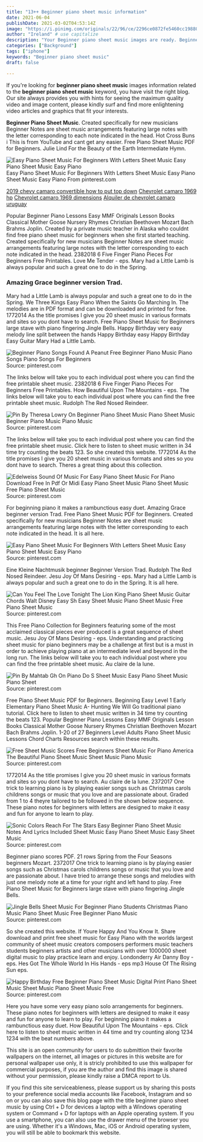 ```yaml
---
title: "13++ Beginner piano sheet music information"
date: 2021-06-04
publishDate: 2021-03-02T04:53:14Z
image: "https://i.pinimg.com/originals/22/96/ce/2296ce0872fe5460cc198806bfdf803b.jpg"
author: "Ireland" # use capitalize
description: "Your Beginner piano sheet music images are ready. Beginner piano sheet music are a topic that is being searched for and liked by netizens today. You can Download the Beginner piano sheet music files here. Get all free photos and vectors."
categories: ["Background"]
tags: ["iphone"]
keywords: "Beginner piano sheet music"
draft: false

---
```


If you're looking for **beginner piano sheet music** images information related to the **beginner piano sheet music** keyword, you have visit the right  blog.  Our site always  provides you with  hints  for seeing  the maximum  quality video and image  content, please kindly surf and find more enlightening video articles and graphics  that fit your interests.

**Beginner Piano Sheet Music**. Created specifically for new musicians Beginner Notes are sheet music arrangements featuring large notes with the letter corresponding to each note indicated in the head. Hot Cross Buns i This is from YouTube and cant get any easier. Free Piano Sheet Music PDF for Beginners. Julie Lind For the Beauty of the Earth Intermediate Hymn.

![Easy Piano Sheet Music For Beginners With Letters Sheet Music Easy Piano Sheet Music Easy Piano](https://i.pinimg.com/originals/5b/56/98/5b56982d39311c14f363c31ea52c0f72.gif "Easy Piano Sheet Music For Beginners With Letters Sheet Music Easy Piano Sheet Music Easy Piano")
Easy Piano Sheet Music For Beginners With Letters Sheet Music Easy Piano Sheet Music Easy Piano From pinterest.com

[2019 chevy camaro convertible how to put top down](/2019-chevy-camaro-convertible-how-to-put-top-down/)
[Chevrolet camaro 1969 hp](/chevrolet-camaro-1969-hp/)
[Chevrolet camaro 1969 dimensions](/chevrolet-camaro-1969-dimensions/)
[Alquiler de chevrolet camaro uruguay](/alquiler-de-chevrolet-camaro-uruguay/)

Popular Beginner Piano Lessons Easy MMF Originals Lesson Books Classical Mother Goose Nursery Rhymes Christian Beethoven Mozart Bach Brahms Joplin. Created by a private music teacher in Alaska who couldnt find free piano sheet music for beginners when she first started teaching. Created specifically for new musicians Beginner Notes are sheet music arrangements featuring large notes with the letter corresponding to each note indicated in the head. 2382018 6 Five Finger Piano Pieces For Beginners Free Printables. Love Me Tender - eps. Mary had a Little Lamb is always popular and such a great one to do in the Spring.

### Amazing Grace beginner version Trad.

Mary had a Little Lamb is always popular and such a great one to do in the Spring. We Three Kings Easy Piano When the Saints Go Marching In. The melodies are in PDF format and can be downloaded and printed for free. 1772014 As the title promises I give you 20 sheet music in various formats and sites so you dont have to search. Free Piano Sheet Music for Beginners large stave with piano fingering Jingle Bells. Happy Birthday very easy melody line split between the hands Happy Birthday easy Happy Birthday Easy Guitar Mary Had a Little Lamb.


![Beginner Piano Songs Found A Peanut Free Beginner Piano Music Piano Songs Piano Songs For Beginners](https://i.pinimg.com/originals/79/b8/dd/79b8ddcb124add8e0e31cf9f2bb9ae7a.gif "Beginner Piano Songs Found A Peanut Free Beginner Piano Music Piano Songs Piano Songs For Beginners")
Source: pinterest.com

The links below will take you to each individual post where you can find the free printable sheet music. 2382018 6 Five Finger Piano Pieces For Beginners Free Printables. How Beautiful Upon The Mountains - eps. The links below will take you to each individual post where you can find the free printable sheet music. Rudolph The Red Nosed Reindeer.

![Pin By Theresa Lowry On Beginner Piano Sheet Music Piano Sheet Music Beginner Piano Music Piano Music](https://i.pinimg.com/originals/7f/f8/d8/7ff8d8542e288f39e09ecc92d3a6cbc3.jpg "Pin By Theresa Lowry On Beginner Piano Sheet Music Piano Sheet Music Beginner Piano Music Piano Music")
Source: pinterest.com

The links below will take you to each individual post where you can find the free printable sheet music. Click here to listen to sheet music written in 34 time try counting the beats 123. So she created this website. 1772014 As the title promises I give you 20 sheet music in various formats and sites so you dont have to search. Theres a great thing about this collection.

![Edelweiss Sound Of Music For Easy Piano Sheet Music For Piano Download Free In Pdf Or Midi Easy Piano Sheet Music Piano Sheet Music Free Piano Sheet Music](https://i.pinimg.com/originals/6b/ff/98/6bff98a37d2fd0ac5055f9ba8a89575b.png "Edelweiss Sound Of Music For Easy Piano Sheet Music For Piano Download Free In Pdf Or Midi Easy Piano Sheet Music Piano Sheet Music Free Piano Sheet Music")
Source: pinterest.com

For beginning piano it makes a rambunctious easy duet. Amazing Grace beginner version Trad. Free Piano Sheet Music PDF for Beginners. Created specifically for new musicians Beginner Notes are sheet music arrangements featuring large notes with the letter corresponding to each note indicated in the head. It is all here.

![Easy Piano Sheet Music For Beginners With Letters Sheet Music Easy Piano Sheet Music Easy Piano](https://i.pinimg.com/originals/5b/56/98/5b56982d39311c14f363c31ea52c0f72.gif "Easy Piano Sheet Music For Beginners With Letters Sheet Music Easy Piano Sheet Music Easy Piano")
Source: pinterest.com

Eine Kleine Nachtmusik beginner Beginner Version Trad. Rudolph The Red Nosed Reindeer. Jesu Joy Of Mans Desiring - eps. Mary had a Little Lamb is always popular and such a great one to do in the Spring. It is all here.

![Can You Feel The Love Tonight The Lion King Piano Sheet Music Guitar Chords Walt Disney Easy Sh Easy Sheet Music Piano Sheet Music Free Piano Sheet Music](https://i.pinimg.com/originals/c2/9f/1b/c29f1be685d44ca8d6f20fa67589908a.gif "Can You Feel The Love Tonight The Lion King Piano Sheet Music Guitar Chords Walt Disney Easy Sh Easy Sheet Music Piano Sheet Music Free Piano Sheet Music")
Source: pinterest.com

This Free Piano Collection for Beginners featuring some of the most acclaimed classical pieces ever produced is a great sequence of sheet music. Jesu Joy Of Mans Desiring - eps. Understanding and practicing sheet music for piano beginners may be a challenge at first but is a must in order to achieve playing piano at an intermediate level and beyond in the long run. The links below will take you to each individual post where you can find the free printable sheet music. Au claire de la lune.

![Pin By Mahtab Gh On Piano Do S Sheet Music Easy Piano Sheet Music Piano Sheet](https://i.pinimg.com/originals/d9/22/fa/d922fa2dc6adde0a70eb641fc65bf758.gif "Pin By Mahtab Gh On Piano Do S Sheet Music Easy Piano Sheet Music Piano Sheet")
Source: pinterest.com

Free Piano Sheet Music PDF for Beginners. Beginning Easy Level 1 Early Elementary Piano Sheet Music A- Hunting We Will Go traditional piano tutorial. Click here to listen to sheet music written in 34 time try counting the beats 123. Popular Beginner Piano Lessons Easy MMF Originals Lesson Books Classical Mother Goose Nursery Rhymes Christian Beethoven Mozart Bach Brahms Joplin. 1-20 of 27 Beginners Level Adults Piano Sheet Music Lessons Chord Charts Resources search within these results.

![Free Sheet Music Scores Free Beginners Sheet Music For Piano America The Beautiful Piano Sheet Music Sheet Music Piano Music](https://i.pinimg.com/originals/c2/01/32/c201322d896b6856b7c0e9faab9b998c.png "Free Sheet Music Scores Free Beginners Sheet Music For Piano America The Beautiful Piano Sheet Music Sheet Music Piano Music")
Source: pinterest.com

1772014 As the title promises I give you 20 sheet music in various formats and sites so you dont have to search. Au claire de la lune. 2372017 One trick to learning piano is by playing easier songs such as Christmas carols childrens songs or music that you love and are passionate about. Graded from 1 to 4 theyre tailored to be followed in the shown below sequence. These piano notes for beginners with letters are designed to make it easy and fun for anyone to learn to play.

![Sonic Colors Reach For The Stars Easy Beginner Piano Sheet Music Notes And Lyrics Included Sheet Music Easy Piano Sheet Music Easy Sheet Music](https://i.pinimg.com/originals/9f/d7/0f/9fd70f331f155bbc0a4fbc24e39068e0.jpg "Sonic Colors Reach For The Stars Easy Beginner Piano Sheet Music Notes And Lyrics Included Sheet Music Easy Piano Sheet Music Easy Sheet Music")
Source: pinterest.com

Beginner piano scores PDF. 21 rows Spring from the Four Seasons beginners Mozart. 2372017 One trick to learning piano is by playing easier songs such as Christmas carols childrens songs or music that you love and are passionate about. I have tried to arrange these songs and melodies with just one melody note at a time for your right and left hand to play. Free Piano Sheet Music for Beginners large stave with piano fingering Jingle Bells.

![Jingle Bells Sheet Music For Beginner Piano Students Christmas Piano Music Piano Sheet Music Free Beginner Piano Music](https://i.pinimg.com/originals/ea/f4/32/eaf432d2bb3c403feb6b948c501ffa8d.png "Jingle Bells Sheet Music For Beginner Piano Students Christmas Piano Music Piano Sheet Music Free Beginner Piano Music")
Source: pinterest.com

So she created this website. If Youre Happy And You Know It. Share download and print free sheet music for Easy Piano with the worlds largest community of sheet music creators composers performers music teachers students beginners artists and other musicians with over 1000000 sheet digital music to play practice learn and enjoy. Londonderry Air Danny Boy - eps. Hes Got The Whole World In His Hands - eps mp3 House Of The Rising Sun eps.

![Happy Birthday Free Beginner Piano Sheet Music Digital Print Piano Sheet Music Sheet Music Piano Sheet Music Free](https://i.pinimg.com/originals/22/96/ce/2296ce0872fe5460cc198806bfdf803b.jpg "Happy Birthday Free Beginner Piano Sheet Music Digital Print Piano Sheet Music Sheet Music Piano Sheet Music Free")
Source: pinterest.com

Here you have some very easy piano solo arrangements for beginners. These piano notes for beginners with letters are designed to make it easy and fun for anyone to learn to play. For beginning piano it makes a rambunctious easy duet. How Beautiful Upon The Mountains - eps. Click here to listen to sheet music written in 44 time and try counting along 1234 1234 with the beat numbers above.

This site is an open community for users to do submittion their favorite wallpapers on the internet, all images or pictures in this website are for personal wallpaper use only, it is stricly prohibited to use this wallpaper for commercial purposes, if you are the author and find this image is shared without your permission, please kindly raise a DMCA report to Us.

If you find this site serviceableness, please support us by sharing this posts to your preference social media accounts like Facebook, Instagram and so on or you can also save this blog page with the title beginner piano sheet music by using Ctrl + D for devices a laptop with a Windows operating system or Command + D for laptops with an Apple operating system. If you use a smartphone, you can also use the drawer menu of the browser you are using. Whether it's a Windows, Mac, iOS or Android operating system, you will still be able to bookmark this website.
